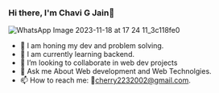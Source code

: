 ### Hi there, I'm Chavi G Jain👋

![WhatsApp Image 2023-11-18 at 17 24 11_3c118fe0](https://github.com/CHAVI22/CHAVI22/assets/96656237/e0dbb5c3-83a0-42e6-9005-bcf961797d6a)

- 🔭 I am honing my dev and problem solving.
- 🌱 I am currently learning backend.
- 👯 I’m looking to collaborate in web dev projects
- 💬 Ask me About Web development and Web Technolgies.
- 📫 How to reach me: 📩cherry2232002@gmail.com.

